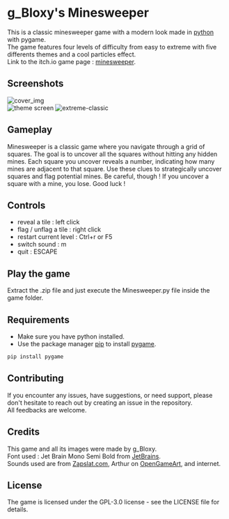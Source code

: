 # g_Bloxy's Minesweeper

This is a classic minesweeper game with a modern look made in [python](https://www.python.org) with pygame.  
The game features four levels of difficulty from easy to extreme with five differents themes and a cool particles effect.  
Link to the itch.io game page : [minesweeper](https://g-bloxy.itch.io/minesweeper).

## Screenshots

![cover_img](https://github.com/gBloxy/modern-minesweeper/assets/121670440/46cae59a-4cba-42ea-bc00-e33f68784eb1)  
![theme screen](https://github.com/gBloxy/modern-minesweeper/assets/121670440/74a6964c-ef37-478d-a5a5-6224bc0d1d9f)
![extreme-classic](https://github.com/gBloxy/modern-minesweeper/assets/121670440/953ccb0a-326b-4981-972a-865530fb04b9)

## Gameplay

Minesweeper is a classic game where you navigate through a grid of squares. The goal is to uncover all the squares without hitting any hidden mines. Each square you uncover reveals a number, indicating how many mines are adjacent to that square. Use these clues to strategically uncover squares and flag potential mines. Be careful, though ! If you uncover a square with a mine, you lose. Good luck !

## Controls

+ reveal a tile : left click
+ flag  / unflag a tile : right click
+ restart current level : Ctrl+r or F5
+ switch sound : m
+ quit : ESCAPE

## Play the game

Extract the .zip file and just execute the Minesweeper.py file inside the game folder.

## Requirements

* Make sure you have python installed.  
* Use the package manager [pip](https://pip.pypa.io/en/stable/) to install [pygame](https://www.pygame.org/news).  
```bash
pip install pygame
```

## Contributing
 
If you encounter any issues, have suggestions, or need support, please don't hesitate to reach out by creating an issue in the repository.  
All feedbacks are welcome.

## Credits

This game and all its images were made by g_Bloxy.  
Font used : Jet Brain Mono Semi Bold from [JetBrains](https://www.jetbrains.com).  
Sounds used are from [Zapslat.com](https://www.zapsplat.com), Arthur on [OpenGameArt](https://opengameart.org/users/arthur), and internet.

## License
The game is licensed under the GPL-3.0 license - see the LICENSE file for details.
